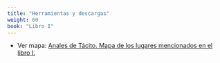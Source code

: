 ```yaml
---
title: "Herramientas y descargas"
weight: 60
book: "Libro I"
---
```


- Ver mapa: [Anales de Tácito. Mapa de los lugares mencionados en el libro I.](https://corpusabierto.com/mapas/anales-de-tacito/)
